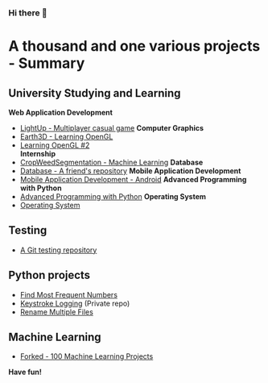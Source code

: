 ### Hi there 👋

<!--
**Lib3Rt9/Lib3Rt9** is a ✨ _special_ ✨ repository because its `README.md` (this file) appears on your GitHub profile.

Here are some ideas to get you started:

- 🔭 I’m currently working on ...
- 🌱 I’m currently learning ...
- 👯 I’m looking to collaborate on ...
- 🤔 I’m looking for help with ...
- 💬 Ask me about ...
- 📫 How to reach me: ...
- 😄 Pronouns: ...
- ⚡ Fun fact: ...
-->


# A thousand and one various projects - Summary

## University Studying and Learning
**Web Application Development**
- [LightUp - Multiplayer casual game](https://github.com/Lib3Rt9/LightUp)
**Computer Graphics**
- [Earth3D - Learning OpenGL](https://github.com/Lib3Rt9/Earth3D)
- [Learning OpenGL #2](https://github.com/Lib3Rt9/LearnOpenGL)\
**Internship**
- [CropWeedSegmentation - Machine Learning](https://github.com/Lib3Rt9/CropWeedSegmentation)
**Database**
- [Database - A friend's repository](https://github.com/aidenpearce001/University-s-Project)
**Mobile Application Development**
- [Mobile Application Development - Android](https://github.com/Lib3Rt9/androiddev2022)
**Advanced Programming with Python**
- [Advanced Programming with Python](https://github.com/Lib3Rt9/pp2021)
**Operating System**
- [Operating System](https://github.com/Lib3Rt9/OS2020)
## Testing
- [A Git testing repository](https://github.com/Lib3Rt9/testGit)
## Python projects
- [Find Most Frequent Numbers](https://github.com/Lib3Rt9/MostFrequency)
- [Keystroke Logging](https://github.com/Lib3Rt9/Keylogger) (Private repo)
- [Rename Multiple Files](https://github.com/Lib3Rt9/PythonProjects/tree/rename_files)
## Machine Learning
- [Forked - 100 Machine Learning Projects](https://github.com/Lib3Rt9/100MLProjects)


**Have fun!**
